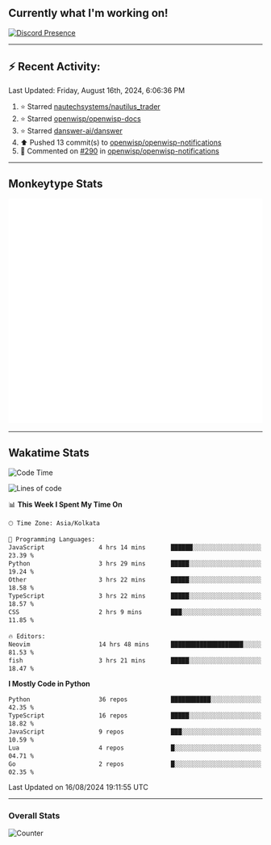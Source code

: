 ## Currently what I'm working on!
[![Discord Presence](https://lanyard.cnrad.dev/api/534981034400284712)](https://discord.com/users/534981034400284712)

---

## :zap: Recent Activity:
<!--RECENT_ACTIVITY:last_update-->
Last Updated: Friday, August 16th, 2024, 6:06:36 PM
<!--RECENT_ACTIVITY:last_update_end-->
<!--RECENT_ACTIVITY:start-->
1. ⭐ Starred [nautechsystems/nautilus_trader](https://github.com/nautechsystems/nautilus_trader)<br>
2. ⭐ Starred [openwisp/openwisp-docs](https://github.com/openwisp/openwisp-docs)<br>
3. ⭐ Starred [danswer-ai/danswer](https://github.com/danswer-ai/danswer)<br>
4. ⬆️ Pushed 13 commit(s) to [openwisp/openwisp-notifications](https://github.com/openwisp/openwisp-notifications)<br>
5. 💬 Commented on [#290](https://github.com/openwisp/openwisp-notifications/pull/290#discussion_r1704849582) in [openwisp/openwisp-notifications](https://github.com/openwisp/openwisp-notifications)<br>
<!--RECENT_ACTIVITY:end-->

---

## Monkeytype Stats
<a href="https://monkeytype.com/profile/dhanus">
  <img src="https://raw.githubusercontent.com/Dhanus3133/Dhanus3133/monkeytype/monkeytype-lb.svg" alt="Monkeytype Profile" />
</a>

---

## Wakatime Stats
<!--START_SECTION:waka-->
![Code Time](http://img.shields.io/badge/Code%20Time-2%2C089%20hrs%2027%20mins-blue)

![Lines of code](https://img.shields.io/badge/From%20Hello%20World%20I%27ve%20Written-5.8%20million%20lines%20of%20code-blue)

📊 **This Week I Spent My Time On** 

```text
🕑︎ Time Zone: Asia/Kolkata

💬 Programming Languages: 
JavaScript               4 hrs 14 mins       ██████░░░░░░░░░░░░░░░░░░░   23.39 % 
Python                   3 hrs 29 mins       █████░░░░░░░░░░░░░░░░░░░░   19.24 % 
Other                    3 hrs 22 mins       █████░░░░░░░░░░░░░░░░░░░░   18.58 % 
TypeScript               3 hrs 22 mins       █████░░░░░░░░░░░░░░░░░░░░   18.57 % 
CSS                      2 hrs 9 mins        ███░░░░░░░░░░░░░░░░░░░░░░   11.85 % 

🔥 Editors: 
Neovim                   14 hrs 48 mins      ████████████████████░░░░░   81.53 % 
fish                     3 hrs 21 mins       █████░░░░░░░░░░░░░░░░░░░░   18.47 % 
```

**I Mostly Code in Python** 

```text
Python                   36 repos            ███████████░░░░░░░░░░░░░░   42.35 % 
TypeScript               16 repos            █████░░░░░░░░░░░░░░░░░░░░   18.82 % 
JavaScript               9 repos             ███░░░░░░░░░░░░░░░░░░░░░░   10.59 % 
Lua                      4 repos             █░░░░░░░░░░░░░░░░░░░░░░░░   04.71 % 
Go                       2 repos             █░░░░░░░░░░░░░░░░░░░░░░░░   02.35 % 
```




 Last Updated on 16/08/2024 19:11:55 UTC
<!--END_SECTION:waka-->
---

### Overall Stats

<img src="https://moe-counter.glitch.me/get/@Dhanus3133?theme=asoul" alt="Counter" />
